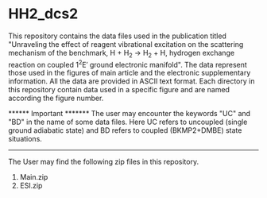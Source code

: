 # HH2_dcs2

This repository contains the data files used in the publication titled "Unraveling the effect of reagent vibrational excitation on the scattering mechanism of the benchmark, H + H<sub>2</sub> → H<sub>2</sub> + H, hydrogen exchange reaction on coupled 1<sup>2</sup>E′ ground electronic manifold". The data represent those used in the figures of main article and the electronic supplementary information. All the data are provided in ASCII text format. Each directory in this repository contain data used in a specific figure and are named according the figure number.

****** Important *******
The user may encounter the keywords "UC" and "BD" in the name of some data files. Here UC refers to uncoupled (single ground adiabatic state) and BD refers to coupled (BKMP2+DMBE) state situations.
*********************************

The User may find the following zip files in this repository.

1) Main.zip
2) ESI.zip
  
